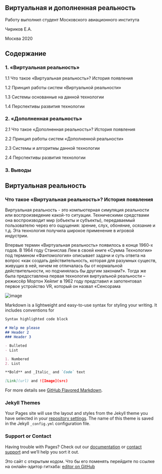 ## Виртуальная и дополненная реальность

Работу выполнил студент Московского авиационного института

Чириков Е.А.

Москва 2020

## Содержание

### 1. «Виртуальная реальность» 

1.1 Что такое «Виртуальная реальность»? История появления

1.2 Принцип работы систем «Виртуальной реальности»

1.3 Системы основанные на данной технологии

1.4 Перспективы развития технологии

### 2. «Дополненная реальность»

2.1 Что такое «Дополненная реальность»? История появления

2.2 Принцип работы систем «Дополненной реальности»

2.3 Системы и алгоритмы данной технологии

2.4 Перспективы развития технологии

### 3. Выводы

## Виртуальная реальность

### Что такое «Виртуальная реальность»? История появления

Виртуальная реальность - это компьютерная симуляция реальности или воспроизведение какой-то ситуации. Техническими средствами она воспроизводит мир (объекты и субъекты), передаваемый пользователю через его ощущения: зрение, слух, обоняние, осязание и т.д. Эта технология получила широкое применение в игровой индустрии.

Впервые термин «Виртуальная реальность» появилось в конце 1960-х годов.  В 1964 году Станислав Лем в своей книге «Сумма Технологии» под термином «Фантомология» описывает задачи и суть ответа на вопрос «как создать действительность, которая для разумных существ, живущих в ней, ничем не отличалась бы от нормальной действительности, но подчинялась бы другим законам?». Тогда же была предоставлена первая технология виртуальной реальности – режиссёр Мортон Хейлиг в 1962 году представил и запотентовал первое устройство VR, который он назвал «Сенсорама

![image](https://user-images.githubusercontent.com/71517471/102233123-f8b39280-3f00-11eb-8091-22413fab10a5.png)


Markdown is a lightweight and easy-to-use syntax for styling your writing. It includes conventions for

```markdown
Syntax highlighted code block

# Help me please
## Header 2
### Header 3

- Bulleted
- List

1. Numbered
2. List

**Bold** and _Italic_ and `Code` text

[Link](url) and ![Image](src)
```

For more details see [GitHub Flavored Markdown](https://guides.github.com/features/mastering-markdown/).

### Jekyll Themes

Your Pages site will use the layout and styles from the Jekyll theme you have selected in your [repository settings](https://github.com/Helpred/VR-AR-report/settings). The name of this theme is saved in the Jekyll `_config.yml` configuration file.

### Support or Contact

Having trouble with Pages? Check out our [documentation](https://docs.github.com/categories/github-pages-basics/) or [contact support](https://github.com/contact) and we’ll help you sort it out.

Это сайт с открытым кодом. Что бы его поменять перейдите по ссылке на онлайн-эдитор гитхаба: [editor on GitHub](https://www.youtube.com/watch?v=k-LPLazY22I&ab_channel=RAMboyRun)
